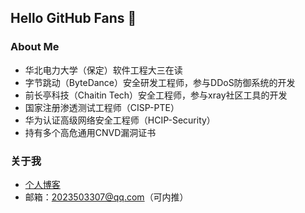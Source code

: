 ## Hello GitHub Fans 👋

### About Me
- 华北电力大学（保定）软件工程大三在读
- 字节跳动（ByteDance）安全研发工程师，参与DDoS防御系统的开发
- 前长亭科技（Chaitin Tech）安全工程师，参与xray社区工具的开发
- 国家注册渗透测试工程师（CISP-PTE）
- 华为认证高级网络安全工程师（HCIP-Security）
- 持有多个高危通用CNVD漏洞证书

### 关于我
- [个人博客](https://xushao.ltd/)
- 邮箱：2023503307@qq.com（可内推）
